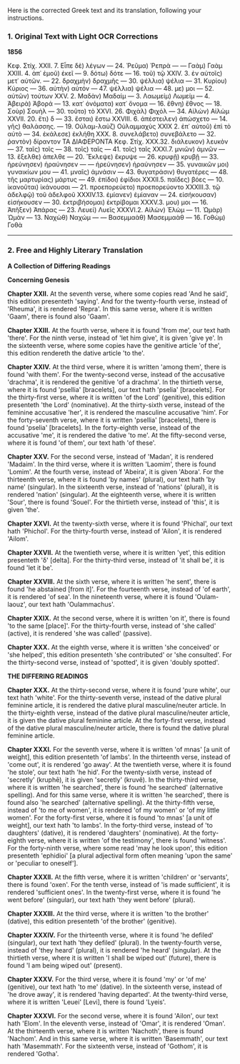 Here is the corrected Greek text and its translation, following your instructions.

### 1. Original Text with Light OCR Corrections

**1856**

Κεφ. Στίχ.
ΧΧΙΙ. 7. Εἶπε δὲ) λέγων
— 24. Ῥεῦμα) Ῥεπρὰ
— — Γαὰμ) Γαὰμ
ΧΧΙΙΙ. 4. ἀπ᾿ ἐμοῦ) ἐκεῖ
— 9. δότω) δότε
— 16. τοῦ) τῷ
ΧΧΙV. 3. ἐν αὐτοῖς) μετ᾿ αὐτῶν.
— 22. δραχμὴν) δραχμῆς
— 30. ψέλλια) ψέλια
— 31. Κυρίου) Κύριος
— 36. αὐτὴν) αὐτόν
— 47. ψέλλια) ψέλια
— 48. με) μοι
— 52. αὐτῶν) τούτων
ΧΧV. 2. Μαδὰν) Μαδαὶμ
— 3. Λαωμείμ) Λωμείμ
— 4. Ἀβειρὰ) Ἀβορά
— 13. κατ᾿ ὀνόματα) κατ᾿ ὄνομα
— 16. ἔθνη) ἔθνος
— 18. Σοὺρ) Σουὴλ
— 30. τοῦτο) τὸ
ΧΧVΙ. 26. Φιχὰλ) Φιχόλ
— 34. Αἰλὼν) Αἰλὼμ
ΧΧVΙΙ. 20. ἔτι) δ
— 33. ἔσται) ἔστω
ΧΧVΙΙΙ. 6. ἀπέστειλεν) ἀπώσχετο
— 14. γῆς) θαλάσσης.
— 19. Οὐλαμ-λαὺζ) Οὐλαμμαχὺς
ΧΧΙΧ 2. ἐπ᾿ αὐτοῦ) ἐπὶ τὸ αὐτὸ
— 34. ἐκάλεσε) ἐκλήθη
ΧΧΧ. 8. συνελάβετο) συνεβάλετο
— 32. ῥαντὸν) δίραντον
ΤΑ ΔΙΑΦΕΡΟΝΤΑ
Κεφ. Στίχ.
ΧΧΧ.32. διάλευκον) λευκὸν
— 37. ταῖς) τοῖς
— 38. τοῖς) ταῖς
— 41. τοῖς) ταῖς
ΧΧΧΙ.7. μνιῶν) ἀμνῶν
— 13. ἔξελθε) ἀπελθε
— 20. Ἔκλεψε) ἔκρυψε
— 26. κρυφῇ) κρυβῇ
— 33. ἠρεύνησεν) ἠραύνησεν
— — ἠρεύνησεν) ἠραύνησεν
— 35. γυναικῶν μοι) γυναικίων μου
— 41. μναῖς) ἀμνάσιν
— 43. θυγατράσιν) θυγατέρες
— 48. τῆς μαρτυρίας) μάρτυς
— 49. ἐπίδοι) ἐφίδιοι
ΧΧΧΙΙ.5. παῖδες) βόες
— 10. ἱκανοῦται) ἱκάνουσαι
— 21. προεπορεύετο) προεπορεύοντο
ΧΧΧΙΙΙ.3. τῷ ἀδελφῷ) τοῦ ἀδελφοῦ
ΧΧΧΙV.13. ἐμίανεν) ἐμίαναν
— 24. εἰσήκουσαν) εἰσήκουσεν
— 30. ἐκτριβήσομαι) ἐκτρίβομαι
ΧΧΧV.3. μου) μοι
— 16. Ἀπῆξεν) Ἀπάρας
— 23. Λευεί) Λυεῖς
ΧΧΧVΙ.2. Αἰλὼν) Ἐλὼμ
— 11. Ὠμὰρ) Ὠμὰν
— 13. Ναχὼθ) Ναχώμ
— — Βασεμμαὰθ) Μασεμμαὰθ
— 16. Γοθὼμ) Γοθὰ

---

### 2. Free and Highly Literary Translation

**A Collection of Differing Readings**

**Concerning Genesis**

**Chapter XXII.**
At the seventh verse, where some copies read 'And he said', this edition presenteth 'saying'.
And for the twenty-fourth verse, instead of 'Rheuma', it is rendered 'Repra'.
In this same verse, where it is written 'Gaam', there is found also 'Gaam'.

**Chapter XXIII.**
At the fourth verse, where it is found 'from me', our text hath 'there'.
For the ninth verse, instead of 'let him give', it is given 'give ye'.
In the sixteenth verse, where some copies have the genitive article 'of the', this edition rendereth the dative article 'to the'.

**Chapter XXIV.**
At the third verse, where it is written 'among them', there is found 'with them'.
For the twenty-second verse, instead of the accusative 'drachma', it is rendered the genitive 'of a drachma'.
In the thirtieth verse, where it is found 'psellia' [bracelets], our text hath 'pselia' [bracelets].
For the thirty-first verse, where it is written 'of the Lord' (genitive), this edition presenteth 'the Lord' (nominative).
At the thirty-sixth verse, instead of the feminine accusative 'her', it is rendered the masculine accusative 'him'.
For the forty-seventh verse, where it is written 'psellia' [bracelets], there is found 'pselia' [bracelets].
In the forty-eighth verse, instead of the accusative 'me', it is rendered the dative 'to me'.
At the fifty-second verse, where it is found 'of them', our text hath 'of these'.

**Chapter XXV.**
For the second verse, instead of 'Madan', it is rendered 'Madaim'.
In the third verse, where it is written 'Laomim', there is found 'Lomim'.
At the fourth verse, instead of 'Abeira', it is given 'Abora'.
For the thirteenth verse, where it is found 'by names' (plural), our text hath 'by name' (singular).
In the sixteenth verse, instead of 'nations' (plural), it is rendered 'nation' (singular).
At the eighteenth verse, where it is written 'Sour', there is found 'Souel'.
For the thirtieth verse, instead of 'this', it is given 'the'.

**Chapter XXVI.**
At the twenty-sixth verse, where it is found 'Phichal', our text hath 'Phichol'.
For the thirty-fourth verse, instead of 'Ailon', it is rendered 'Ailom'.

**Chapter XXVII.**
At the twentieth verse, where it is written 'yet', this edition presenteth 'δ' [delta].
For the thirty-third verse, instead of 'it shall be', it is found 'let it be'.

**Chapter XXVIII.**
At the sixth verse, where it is written 'he sent', there is found 'he abstained [from it]'.
For the fourteenth verse, instead of 'of earth', it is rendered 'of sea'.
In the nineteenth verse, where it is found 'Oulam-laouz', our text hath 'Oulammachus'.

**Chapter XXIX.**
At the second verse, where it is written 'on it', there is found 'to the same [place]'.
For the thirty-fourth verse, instead of 'she called' (active), it is rendered 'she was called' (passive).

**Chapter XXX.**
At the eighth verse, where it is written 'she conceived' or 'she helped', this edition presenteth 'she contributed' or 'she consulted'.
For the thirty-second verse, instead of 'spotted', it is given 'doubly spotted'.

**THE DIFFERING READINGS**

**Chapter XXX.**
At the thirty-second verse, where it is found 'pure white', our text hath 'white'.
For the thirty-seventh verse, instead of the dative plural feminine article, it is rendered the dative plural masculine/neuter article.
In the thirty-eighth verse, instead of the dative plural masculine/neuter article, it is given the dative plural feminine article.
At the forty-first verse, instead of the dative plural masculine/neuter article, there is found the dative plural feminine article.

**Chapter XXXI.**
For the seventh verse, where it is written 'of mnas' [a unit of weight], this edition presenteth 'of lambs'.
In the thirteenth verse, instead of 'come out', it is rendered 'go away'.
At the twentieth verse, where it is found 'he stole', our text hath 'he hid'.
For the twenty-sixth verse, instead of 'secretly' (kruphē), it is given 'secretly' (kruvê).
In the thirty-third verse, where it is written 'he searched', there is found 'he searched' (alternative spelling).
And for this same verse, where it is written 'he searched', there is found also 'he searched' (alternative spelling).
At the thirty-fifth verse, instead of 'to me of women', it is rendered 'of my women' or 'of my little women'.
For the forty-first verse, where it is found 'to mnas' [a unit of weight], our text hath 'to lambs'.
In the forty-third verse, instead of 'to daughters' (dative), it is rendered 'daughters' (nominative).
At the forty-eighth verse, where it is written 'of the testimony', there is found 'witness'.
For the forty-ninth verse, where some read 'may he look upon', this edition presenteth 'ephidioi' [a plural adjectival form often meaning 'upon the same' or 'peculiar to oneself'].

**Chapter XXXII.**
At the fifth verse, where it is written 'children' or 'servants', there is found 'oxen'.
For the tenth verse, instead of 'is made sufficient', it is rendered 'sufficient ones'.
In the twenty-first verse, where it is found 'he went before' (singular), our text hath 'they went before' (plural).

**Chapter XXXIII.**
At the third verse, where it is written 'to the brother' (dative), this edition presenteth 'of the brother' (genitive).

**Chapter XXXIV.**
For the thirteenth verse, where it is found 'he defiled' (singular), our text hath 'they defiled' (plural).
In the twenty-fourth verse, instead of 'they heard' (plural), it is rendered 'he heard' (singular).
At the thirtieth verse, where it is written 'I shall be wiped out' (future), there is found 'I am being wiped out' (present).

**Chapter XXXV.**
For the third verse, where it is found 'my' or 'of me' (genitive), our text hath 'to me' (dative).
In the sixteenth verse, instead of 'he drove away', it is rendered 'having departed'.
At the twenty-third verse, where it is written 'Leuei' [Levi], there is found 'Lyeis'.

**Chapter XXXVI.**
For the second verse, where it is found 'Ailon', our text hath 'Elom'.
In the eleventh verse, instead of 'Omar', it is rendered 'Oman'.
At the thirteenth verse, where it is written 'Nachoth', there is found 'Nachom'.
And in this same verse, where it is written 'Basemmath', our text hath 'Masemmath'.
For the sixteenth verse, instead of 'Gothom', it is rendered 'Gotha'.